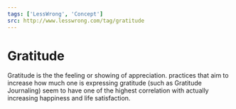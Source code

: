 ```yaml
---
tags: ['LessWrong', 'Concept']
src: http://www.lesswrong.com/tag/gratitude
---
```


# Gratitude
Gratitude is the the feeling or showing of appreciation. practices that aim to increase how much one is expressing gratitude (such as Gratitude Journaling) seem to have one of the highest correlation with actually increasing happiness and life satisfaction.

